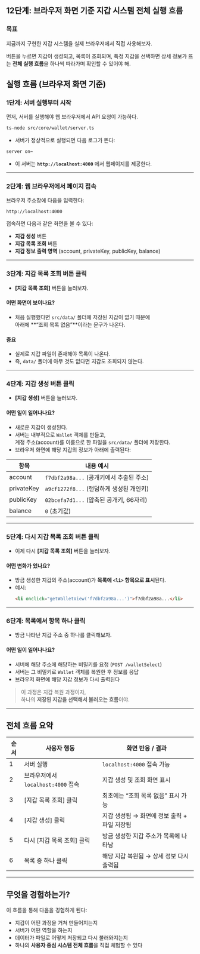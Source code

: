 ## 12단계: 브라우저 화면 기준 지갑 시스템 전체 실행 흐름

### 목표

지금까지 구현한 지갑 시스템을 실제 브라우저에서 직접 사용해보자.

버튼을 누르면 지갑이 생성되고, 목록이 조회되며, 특정 지갑을 선택하면 상세 정보가 뜨는 **전체 실행 흐름**을 하나씩 따라가며 확인할 수 있어야 해.

## 실행 흐름 (브라우저 화면 기준)

### 1단계: 서버 실행부터 시작

먼저, 서버를 실행해야 웹 브라우저에서 API 요청이 가능하다.

```bash
ts-node src/core/wallet/server.ts
```

- 서버가 정상적으로 실행되면 다음 로그가 뜬다:

```bash
server on~
```

- 이 서버는 **`http://localhost:4000`** 에서 웹페이지를 제공한다.

---

### 2단계: 웹 브라우저에서 페이지 접속

브라우저 주소창에 다음을 입력한다:

```
http://localhost:4000
```

접속하면 다음과 같은 화면을 볼 수 있다:

- **지갑 생성** 버튼
- **지갑 목록 조회** 버튼
- **지갑 정보 출력 영역** (account, privateKey, publicKey, balance)

---

### 3단계: 지갑 목록 조회 버튼 클릭

- **[지갑 목록 조회]** 버튼을 눌러보자.

#### 어떤 화면이 보이나요?

- 처음 실행했다면 `src/data/` 폴더에 저장된 지갑이 없기 때문에  
  아래에 **“조회 목록 없음”**이라는 문구가 나온다.

#### 중요

- 실제로 지갑 파일이 존재해야 목록이 나온다.
- 즉, `data/` 폴더에 아무 것도 없다면 지갑도 조회되지 않는다.

---

### 4단계: 지갑 생성 버튼 클릭

- **[지갑 생성]** 버튼을 눌러보자.

#### 어떤 일이 일어나나요?

- 새로운 지갑이 생성된다.
- 서버는 내부적으로 `Wallet` 객체를 만들고,  
  계정 주소(account)를 이름으로 한 파일을 `src/data/` 폴더에 저장한다.
- 브라우저 화면에 해당 지갑의 정보가 아래에 출력된다:

| 항목       | 내용 예시                                |
| ---------- | ---------------------------------------- |
| account    | `f7dbf2a98a...` (공개키에서 추출된 주소) |
| privateKey | `a9cf1272f8...` (랜덤하게 생성된 개인키) |
| publicKey  | `02bcefa7d1...` (압축된 공개키, 66자리)  |
| balance    | `0` (초기값)                             |

---

### 5단계: 다시 지갑 목록 조회 버튼 클릭

- 이제 다시 **[지갑 목록 조회]** 버튼을 눌러보자.

#### 어떤 변화가 있나요?

- 방금 생성한 지갑의 주소(account)가 **목록에 `<li>` 항목으로 표시**된다.
- 예시:
  ```html
  <li onclick="getWalletView('f7dbf2a98a...')">f7dbf2a98a...</li>
  ```

---

### 6단계: 목록에서 항목 하나 클릭

- 방금 나타난 지갑 주소 중 하나를 클릭해보자.

#### 어떤 일이 일어나나요?

- 서버에 해당 주소에 해당하는 비밀키를 요청 (`POST /walletSelect`)
- 서버는 그 비밀키로 `Wallet` 객체를 복원한 후 정보를 응답
- 브라우저 화면에 해당 지갑 정보가 다시 출력된다

> 이 과정은 지갑 복원 과정이자,  
> 하나의 **저장된 지갑을 선택해서 불러오는 흐름**이야.

---

## 전체 흐름 요약

| 순서 | 사용자 행동                        | 화면 반응 / 결과                             |
| ---- | ---------------------------------- | -------------------------------------------- |
| 1    | 서버 실행                          | `localhost:4000` 접속 가능                   |
| 2    | 브라우저에서 `localhost:4000` 접속 | 지갑 생성 및 조회 화면 표시                  |
| 3    | [지갑 목록 조회] 클릭              | 최초에는 “조회 목록 없음” 표시 가능          |
| 4    | [지갑 생성] 클릭                   | 지갑 생성됨 → 화면에 정보 출력 + 파일 저장됨 |
| 5    | 다시 [지갑 목록 조회] 클릭         | 방금 생성한 지갑 주소가 목록에 나타남        |
| 6    | 목록 중 하나 클릭                  | 해당 지갑 복원됨 → 상세 정보 다시 출력됨     |

---

## 무엇을 경험하는가?

이 흐름을 통해 다음을 경험하게 된다:

- 지갑이 어떤 과정을 거쳐 만들어지는지
- 서버가 어떤 역할을 하는지
- 데이터가 파일로 어떻게 저장되고 다시 불러와지는지
- 하나의 **사용자 중심 시스템 전체 흐름**을 직접 체험할 수 있다
